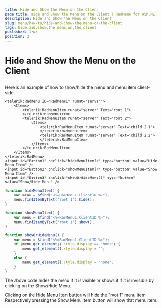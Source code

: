 ```yaml
---
title: Hide and Show the Menu on the Client
page_title: Hide and Show the Menu on the Client | RadMenu for ASP.NET AJAX Documentation
description: Hide and Show the Menu on the Client
slug: menu/how-to/hide-and-show-the-menu-on-the-client
tags: hide,and,show,the,menu,on,the,client
published: True
position: 2
---
```


# Hide and Show the Menu on the Client


## 

Here is an example of how to show/hide the menu and menu item client-side.

````ASP.NET
<telerik:RadMenu ID="RadMenu1" runat="server">
    <Items>
        <telerik:RadMenuItem runat="server" Text="root 1">
        </telerik:RadMenuItem>
        <telerik:RadMenuItem runat="server" Text="root 2">
            <Items>
                <telerik:RadMenuItem runat="server" Text="child 2.1">
                </telerik:RadMenuItem>
                <telerik:RadMenuItem runat="server" Text="child 2.2">
                </telerik:RadMenuItem>
            </Items>
        </telerik:RadMenuItem>
    </Items>
</telerik:RadMenu>
<input id="Button1" onclick="hideMenuItem()" type="button" value="Hide Menu Item" />
<input id="Button2" onclick="showMenuItem()" type="button" value="Show Menu Item" />
<input id="Button3" onclick="showOrHideMenu()" type="button" value="Show/Hide Menu" />
````

````JavaScript
function hideMenuItem() {
    var menu = $find("<%=RadMenu1.ClientID %>");
    menu.findItemByText("root 1").hide();
}

function showMenuItem() {
    var menu = $find("<%=RadMenu1.ClientID %>");
    menu.findItemByText("root 1").show();
}

function showOrHideMenu() {
    var menu = $find("<%=RadMenu1.ClientID %>");
    if (menu.get_element().style.display == "none") {
        menu.get_element().style.display = "";
    }
    else {
        menu.get_element().style.display = "none";
    }                                        
}      
````





The above code hides the menu if it is visible or shows it if it is invisible by clicking on the Show/Hide Menu.

Clicking on the Hide Menu Item button will hide the "root 1" menu item. Respectively pressing the Show Menu Item button will show that menu item.
